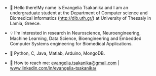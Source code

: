 - 👋 Hello there!My name is Evangelia Tsakanika and I am an undergraduate student at the Department of Computer science and Biomedical Informatics (http://dib.uth.gr/) 
at University of Thessaly in Lamia, Greece.
- 💡 I’m interested in research in Neuroscience, Neuroengineering, Machine Learning, Data Science, Bioengineering and Embedded Computer Systems engineering for Biomedical Applications.
- 🚀 Python, C, Java, Matlab, Arduino, MongoDB.

- 📩 How to reach me: evangelia.tsakanika@gmail.com | www.linkedin.com/in/evangelia-tsakanika/

<!---
etsakanika/etsakanika is a ✨ special ✨ repository because its `README.md` (this file) appears on your GitHub profile.
You can click the Preview link to take a look at your changes.
--->
